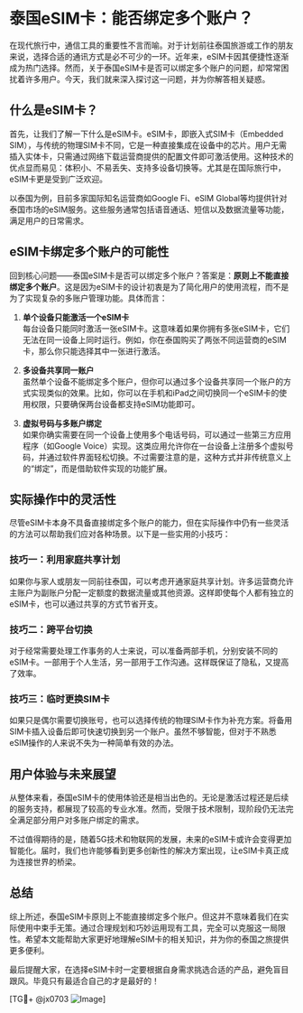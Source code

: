 # 泰国eSIM卡：能否绑定多个账户？

在现代旅行中，通信工具的重要性不言而喻。对于计划前往泰国旅游或工作的朋友来说，选择合适的通讯方式是必不可少的一环。近年来，eSIM卡因其便捷性逐渐成为热门选择。然而，关于泰国eSIM卡是否可以绑定多个账户的问题，却常常困扰着许多用户。今天，我们就来深入探讨这一问题，并为你解答相关疑惑。

## 什么是eSIM卡？

首先，让我们了解一下什么是eSIM卡。eSIM卡，即嵌入式SIM卡（Embedded SIM），与传统的物理SIM卡不同，它是一种直接集成在设备中的芯片。用户无需插入实体卡，只需通过网络下载运营商提供的配置文件即可激活使用。这种技术的优点显而易见：体积小、不易丢失、支持多设备切换等。尤其是在国际旅行中，eSIM卡更是受到广泛欢迎。

以泰国为例，目前多家国际知名运营商如Google Fi、eSIM Global等均提供针对泰国市场的eSIM服务。这些服务通常包括语音通话、短信以及数据流量等功能，满足用户的日常需求。

## eSIM卡绑定多个账户的可能性

回到核心问题——泰国eSIM卡是否可以绑定多个账户？答案是：**原则上不能直接绑定多个账户**。这是因为eSIM卡的设计初衷是为了简化用户的使用流程，而不是为了实现复杂的多账户管理功能。具体而言：

1. **单个设备只能激活一个eSIM卡**  
   每台设备只能同时激活一张eSIM卡。这意味着如果你拥有多张eSIM卡，它们无法在同一设备上同时运行。例如，你在泰国购买了两张不同运营商的eSIM卡，那么你只能选择其中一张进行激活。

2. **多设备共享同一账户**  
   虽然单个设备不能绑定多个账户，但你可以通过多个设备共享同一个账户的方式实现类似的效果。比如，你可以在手机和iPad之间切换同一个eSIM卡的使用权限，只要确保两台设备都支持eSIM功能即可。

3. **虚拟号码与多账户绑定**  
   如果你确实需要在同一个设备上使用多个电话号码，可以通过一些第三方应用程序（如Google Voice）实现。这类应用允许你在一台设备上注册多个虚拟号码，并通过软件界面轻松切换。不过需要注意的是，这种方式并非传统意义上的“绑定”，而是借助软件实现的功能扩展。

## 实际操作中的灵活性

尽管eSIM卡本身不具备直接绑定多个账户的能力，但在实际操作中仍有一些灵活的方法可以帮助我们应对各种场景。以下是一些实用的小技巧：

### 技巧一：利用家庭共享计划
如果你与家人或朋友一同前往泰国，可以考虑开通家庭共享计划。许多运营商允许主账户为副账户分配一定额度的数据流量或其他资源。这样即使每个人都有独立的eSIM卡，也可以通过共享的方式节省开支。

### 技巧二：跨平台切换
对于经常需要处理工作事务的人士来说，可以准备两部手机，分别安装不同的eSIM卡。一部用于个人生活，另一部用于工作沟通。这样既保证了隐私，又提高了效率。

### 技巧三：临时更换SIM卡
如果只是偶尔需要切换账号，也可以选择传统的物理SIM卡作为补充方案。将备用SIM卡插入设备后即可快速切换到另一个账户。虽然不够智能，但对于不熟悉eSIM操作的人来说不失为一种简单有效的办法。

## 用户体验与未来展望

从整体来看，泰国eSIM卡的使用体验还是相当出色的。无论是激活过程还是后续的服务支持，都展现了较高的专业水准。然而，受限于技术限制，现阶段仍无法完全满足部分用户对多账户绑定的需求。

不过值得期待的是，随着5G技术和物联网的发展，未来的eSIM卡或许会变得更加智能化。届时，我们也许能够看到更多创新性的解决方案出现，让eSIM卡真正成为连接世界的桥梁。

## 总结

综上所述，泰国eSIM卡原则上不能直接绑定多个账户。但这并不意味着我们在实际使用中束手无策。通过合理规划和巧妙运用现有工具，完全可以克服这一局限性。希望本文能帮助大家更好地理解eSIM卡的相关知识，并为你的泰国之旅提供更多便利。

最后提醒大家，在选择eSIM卡时一定要根据自身需求挑选合适的产品，避免盲目跟风。毕竟只有最适合自己的才是最好的！

[TG💪+ @jx0703 ![Image](https://github.com/user-attachments/assets/dbca1d08-cadb-493c-b0ec-ad6f7a83f270)]
